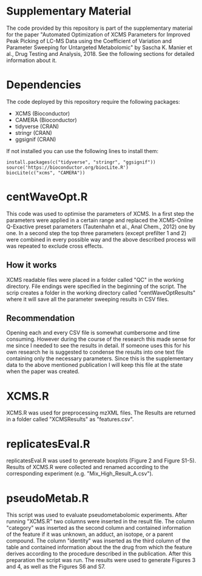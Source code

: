 # Supplementary Material
The code provided by this repository is part of the supplementary material for the paper "Automated Optimization of XCMS Parameters for Improved Peak Picking of LC-MS Data using the Coefficient of Variation and Parameter Sweeping for Untargeted Metabolomic" by Sascha K. Manier et al., Drug Testing and Analysis, 2018. See the following sections for detailed information about it.

# Dependencies
The code deployed by this repository require the following packages:

- XCMS (Bioconductor)
- CAMERA (Bioconductor)
- tidyverse (CRAN)
- stringr (CRAN)
- ggsignif (CRAN)

If not installed you can use the following lines to install them:

	install.packages(c("tidyverse", "stringr", "ggsignif"))
	source('https://bioconductor.org/biocLite.R')
	biocLite(c("xcms", "CAMERA"))

# centWaveOpt.R
This code was used to optimise the parameters of XCMS. In a first step the parameters were applied in a certain range and replaced the XCMS-Online Q-Exactive preset parameters (Tautenhahn et al., Anal Chem., 2012) one by one. In a second step the top three parameters (except prefilter 1 and 2) were combined in every possible way and the above described process will was repeated to exclude cross effects.

## How it works
XCMS readable files were placed in a folder called "QC" in the working directory. File endings were specified in the beginning of the script. The scrip creates a folder in the working directory called "centWaveOptResults" where it will save all the parameter sweeping results in CSV files.

## Recommendation
Opening each and every CSV file is somewhat cumbersome and time consuming. However during the course of the research this made sense for me since I needed to see the results in detail. If someone uses this for his own research he is suggested to condense the results into one text file containing only the necessary parameters. Since this is the supplementary data to the above mentioned publication I will keep this file at the state when the paper was created.

# XCMS.R
XCMS.R was used for preprocessing mzXML files. The Results are returned in a folder called "XCMSResults" as "features.csv".

# replicatesEval.R
replicatesEval.R was used to genereate boxplots (Figure 2 and Figure S1-5). Results of XCMS.R were collected and renamed according to the corresponding experiment (e.g. "Mix\_High\_Result\_A.csv").

# pseudoMetab.R
This script was used to evaluate pseudometabolomic experiments. After running "XCMS.R" two columns were inserted in the result file. The column "category" was inserted as the second column and contained information of the feature if it was unknown, an adduct, an isotope, or a parent compound. The column "identity" was inserted as the third column of the table and contained information about the the drug from which the feature derives according to the procedure described in the publication. After this preparation the script was run. The results were used to generate Figures 3 and 4, as well as the Figures S6 and S7.
